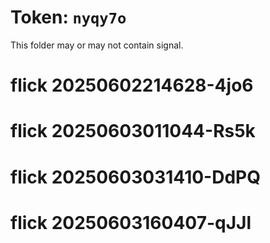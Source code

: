 # Token: `nyqy7o`

This folder may or may not contain signal.
# flick 20250602214628-4jo6
# flick 20250603011044-Rs5k
# flick 20250603031410-DdPQ
# flick 20250603160407-qJJl
